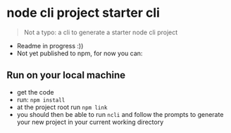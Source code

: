 # node cli project starter cli

> Not a typo: a cli to generate a starter node cli project

- Readme in progress :))
- Not yet published to npm, for now you can:

## Run on your local machine

- get the code
- run: `npm install`
- at the project root run `npm link`
- you should then be able to run `ncli` and follow the prompts to generate your new project in your current working directory
